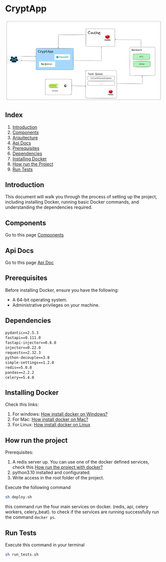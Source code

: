 # CryptApp

![Alt text](./docs/images/components.png)

## Index
1. [Introduction](#introduction)
2. [Components](#components)
3. [Arquitecture](#arquitecture)
4. [Api Docs](#api-docs)
5. [Prerequisites](#prerequisites)
6. [Dependencies](#dependencies)
7. [Installing Docker](#installing-docker)
8. [How run the Project](#how-run-the-project)
9. [Run Tests](#run-tests)


## Introduction
This document will walk you through the process of setting up the project, including installing Docker, running basic Docker commands, and understanding the dependencies required. 

## Components
Go to this page [Components](./docs/components.md)


## Api Docs
Go to this page [Api Doc](./docs/endpoints.md)

## Prerequisites
Before installing Docker, ensure you have the following:
- A 64-bit operating system.
- Administrative privileges on your machine.

## Dependencies
```
pydantic==2.5.3
fastapi==0.111.0
fastapi-injector==0.6.0
injector==0.22.0
requests==2.32.3
python-decouple==3.8
simple-settings==1.2.0
redis==5.0.8
pandas==2.2.2
celery==5.4.0
```

## Installing Docker

Check this links:
1. For windows: [How install docker on Windows?](https://docs.docker.com/desktop/install/windows-install/)
2. For Mac: [How install docker on Mac?](https://docs.docker.com/desktop/install/mac-install/)
3. For Linux: [How install docker on Linux](https://docs.docker.com/desktop/install/linux-install/)

## How run the project


Prerequisites:
1. A redis server up. You can use one of the docker defined services, check this [How run the project with docker?](#how-run-the-project-with-docker)
2. python3.10 installed and configurated. 
3. Write access in the root folder of the project.

Execute the following command
```bash
sh deploy.sh
```
this command run the four main services on docker. (redis, api, celery workers, celery_beat). to check if the services are running successfully run the command `docker ps`. 


## Run Tests

 Execute this command in your terminal
```bash
sh run_tests.sh 
```
